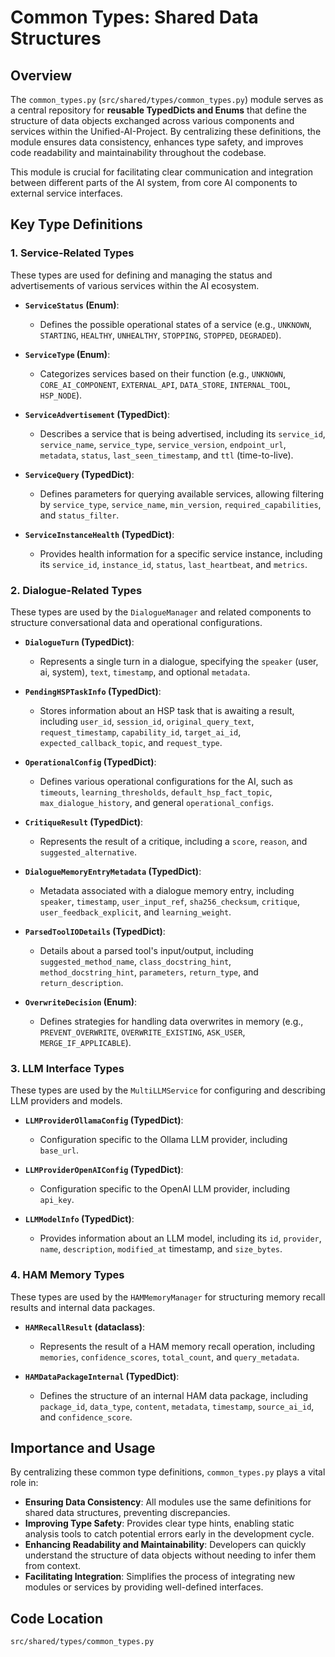 # Common Types: Shared Data Structures

## Overview

The `common_types.py` (`src/shared/types/common_types.py`) module serves as a central repository for **reusable TypedDicts and Enums** that define the structure of data objects exchanged across various components and services within the Unified-AI-Project. By centralizing these definitions, the module ensures data consistency, enhances type safety, and improves code readability and maintainability throughout the codebase.

This module is crucial for facilitating clear communication and integration between different parts of the AI system, from core AI components to external service interfaces.

## Key Type Definitions

### 1. Service-Related Types

These types are used for defining and managing the status and advertisements of various services within the AI ecosystem.

-   **`ServiceStatus` (Enum)**:
    *   Defines the possible operational states of a service (e.g., `UNKNOWN`, `STARTING`, `HEALTHY`, `UNHEALTHY`, `STOPPING`, `STOPPED`, `DEGRADED`).

-   **`ServiceType` (Enum)**:
    *   Categorizes services based on their function (e.g., `UNKNOWN`, `CORE_AI_COMPONENT`, `EXTERNAL_API`, `DATA_STORE`, `INTERNAL_TOOL`, `HSP_NODE`).

-   **`ServiceAdvertisement` (TypedDict)**:
    *   Describes a service that is being advertised, including its `service_id`, `service_name`, `service_type`, `service_version`, `endpoint_url`, `metadata`, `status`, `last_seen_timestamp`, and `ttl` (time-to-live).

-   **`ServiceQuery` (TypedDict)**:
    *   Defines parameters for querying available services, allowing filtering by `service_type`, `service_name`, `min_version`, `required_capabilities`, and `status_filter`.

-   **`ServiceInstanceHealth` (TypedDict)**:
    *   Provides health information for a specific service instance, including its `service_id`, `instance_id`, `status`, `last_heartbeat`, and `metrics`.

### 2. Dialogue-Related Types

These types are used by the `DialogueManager` and related components to structure conversational data and operational configurations.

-   **`DialogueTurn` (TypedDict)**:
    *   Represents a single turn in a dialogue, specifying the `speaker` (user, ai, system), `text`, `timestamp`, and optional `metadata`.

-   **`PendingHSPTaskInfo` (TypedDict)**:
    *   Stores information about an HSP task that is awaiting a result, including `user_id`, `session_id`, `original_query_text`, `request_timestamp`, `capability_id`, `target_ai_id`, `expected_callback_topic`, and `request_type`.

-   **`OperationalConfig` (TypedDict)**:
    *   Defines various operational configurations for the AI, such as `timeouts`, `learning_thresholds`, `default_hsp_fact_topic`, `max_dialogue_history`, and general `operational_configs`.

-   **`CritiqueResult` (TypedDict)**:
    *   Represents the result of a critique, including a `score`, `reason`, and `suggested_alternative`.

-   **`DialogueMemoryEntryMetadata` (TypedDict)**:
    *   Metadata associated with a dialogue memory entry, including `speaker`, `timestamp`, `user_input_ref`, `sha256_checksum`, `critique`, `user_feedback_explicit`, and `learning_weight`.

-   **`ParsedToolIODetails` (TypedDict)**:
    *   Details about a parsed tool's input/output, including `suggested_method_name`, `class_docstring_hint`, `method_docstring_hint`, `parameters`, `return_type`, and `return_description`.

-   **`OverwriteDecision` (Enum)**:
    *   Defines strategies for handling data overwrites in memory (e.g., `PREVENT_OVERWRITE`, `OVERWRITE_EXISTING`, `ASK_USER`, `MERGE_IF_APPLICABLE`).

### 3. LLM Interface Types

These types are used by the `MultiLLMService` for configuring and describing LLM providers and models.

-   **`LLMProviderOllamaConfig` (TypedDict)**:
    *   Configuration specific to the Ollama LLM provider, including `base_url`.

-   **`LLMProviderOpenAIConfig` (TypedDict)**:
    *   Configuration specific to the OpenAI LLM provider, including `api_key`.

-   **`LLMModelInfo` (TypedDict)**:
    *   Provides information about an LLM model, including its `id`, `provider`, `name`, `description`, `modified_at` timestamp, and `size_bytes`.

### 4. HAM Memory Types

These types are used by the `HAMMemoryManager` for structuring memory recall results and internal data packages.

-   **`HAMRecallResult` (dataclass)**:
    *   Represents the result of a HAM memory recall operation, including `memories`, `confidence_scores`, `total_count`, and `query_metadata`.

-   **`HAMDataPackageInternal` (TypedDict)**:
    *   Defines the structure of an internal HAM data package, including `package_id`, `data_type`, `content`, `metadata`, `timestamp`, `source_ai_id`, and `confidence_score`.

## Importance and Usage

By centralizing these common type definitions, `common_types.py` plays a vital role in:

-   **Ensuring Data Consistency**: All modules use the same definitions for shared data structures, preventing discrepancies.
-   **Improving Type Safety**: Provides clear type hints, enabling static analysis tools to catch potential errors early in the development cycle.
-   **Enhancing Readability and Maintainability**: Developers can quickly understand the structure of data objects without needing to infer them from context.
-   **Facilitating Integration**: Simplifies the process of integrating new modules or services by providing well-defined interfaces.

## Code Location

`src/shared/types/common_types.py`
